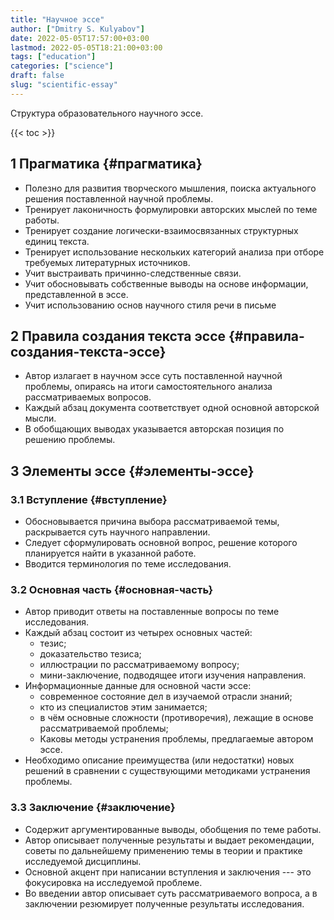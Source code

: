 ```yaml
---
title: "Научное эссе"
author: ["Dmitry S. Kulyabov"]
date: 2022-05-05T17:57:00+03:00
lastmod: 2022-05-05T18:21:00+03:00
tags: ["education"]
categories: ["science"]
draft: false
slug: "scientific-essay"
---
```


Структура образовательного научного эссе.

<!--more-->

{{< toc >}}


## <span class="section-num">1</span> Прагматика {#прагматика}

-   Полезно для развития творческого мышления, поиска актуального решения поставленной научной проблемы.
-   Тренирует лаконичность формулировки авторских мыслей по теме работы.
-   Тренирует создание логически-взаимосвязанных структурных единиц текста.
-   Тренирует использование нескольких категорий анализа при отборе требуемых литературных источников.
-   Учит выстраивать причинно-следственные связи.
-   Учит обосновывать собственные выводы на основе информации, представленной в эссе.
-   Учит использованию основ научного стиля речи в письме


## <span class="section-num">2</span> Правила создания текста эссе {#правила-создания-текста-эссе}

-   Автор излагает в научном эссе суть поставленной научной проблемы, опираясь на итоги самостоятельного анализа рассматриваемых вопросов.
-   Каждый абзац документа соответствует одной основной авторской мысли.
-   В обобщающих выводах указывается авторская позиция по решению проблемы.


## <span class="section-num">3</span> Элементы эссе {#элементы-эссе}


### <span class="section-num">3.1</span> Вступление {#вступление}

-   Обосновывается причина выбора рассматриваемой темы, раскрывается суть научного направлении.
-   Следует сформулировать основной вопрос, решение которого планируется найти в указанной работе.
-   Вводится терминология по теме исследования.


### <span class="section-num">3.2</span> Основная часть {#основная-часть}

-   Автор приводит ответы на поставленные вопросы по теме исследования.
-   Каждый абзац состоит из четырех основных частей:
    -   тезис;
    -   доказательство тезиса;
    -   иллюстрации по рассматриваемому вопросу;
    -   мини-заключение, подводящее итоги изучения направления.
-   Информационные данные для основной части эссе:
    -   современное состояние дел в изучаемой отрасли знаний;
    -   кто из специалистов этим занимается;
    -   в чём основные сложности (противоречия), лежащие в основе рассматриваемой проблемы;
    -   Каковы методы устранения проблемы, предлагаемые автором эссе.
-   Необходимо описание преимущества (или недостатки) новых решений в сравнении с существующими методиками устранения проблемы.


### <span class="section-num">3.3</span> Заключение {#заключение}

-   Содержит аргументированные выводы, обобщения по теме работы.
-   Автор описывает полученные результаты и выдает рекомендации, советы по дальнейшему применению темы в теории и практике исследуемой дисциплины.
-   Основной акцент при написании вступления и заключения --- это фокусировка на исследуемой проблеме.
-   Во введении автор описывает суть рассматриваемого вопроса, а в заключении резюмирует полученные результаты исследования.
